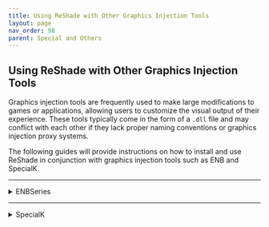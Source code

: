 ```yaml
---
title: Using ReShade with Other Graphics Injection Tools
layout: page
nav_order: 98
parent: Special and Others
---
```


## **Using ReShade with Other Graphics Injection Tools**

Graphics injection tools are frequently used to make large modifications to games or applications, allowing users to customize the visual output of their experience. These tools typically come in the form of a `.dll` file and may conflict with each other if they lack proper naming conventions or graphics injection proxy systems.

The following guides will provide instructions on how to install and use ReShade in conjunction with graphics injection tools such as ENB and SpecialK.

---

<details markdown="block" class="details-tree">
<summary>ENBSeries</summary>

ENBSeries is a project developed by Boris Vorontsov that allows users to massively overhaul the visuals of games it is built for. It is a powerful graphics modification tool that can greatly enhance the visual quality of it's games. One of the key features of ENBSeries is its flexibility and customization options. Users can tweak various parameters and settings to achieve their desired visual style. This level of customization allows for a highly personalized gaming experience, tailored to individual preferences.

---

## Installing ENB alongside ReShade:

When multiple mods are combined in a single game, various issues can arise, such as conflicting file names or simultaneous access to internal game resources, that can result in glitches or crashes.

ENBSeries is commonly used in conjunction with ReShade to provide additional customization options for game visuals.

Unlike ReShade, ENBSeries is not a generic tool. Each game requires its own specific version of ENBSeries for compatibility. However, it offers access to a wider range of internal game resources that are tailored to that specific game, such as time of day, information about textures ingame, skin detection, and more.

---

<details markdown="block" class="details-tree">
<summary>Loading ReShade and ENB via ENBProxy</summary>

1. Download [ENBSeries](http://enbdev.com/download.html) for the game you want to use. It's recommended to look for websites that already provide ENB presets, as the default download only includes a few example shaders.

2. Extract the contents of the downloaded zip/rar file into the root folder of your game. If you're unsure about the location of the root folder, refer to [our guide on finding your game's executable](https://guides.martysmods.com/docs/special-and-others/finding-your-game-executable-and-directory/) for assistance.

3. Rename the ReShade `.dll` file to `reshade.dll`.

4. Open the `enbseries.ini` file and edit the following lines:
```
EnableProxyLibrary=true
InitProxyFunctions=false
ProxyLibrary=reshade.dll
```
5.  Save the edits you made.

{: .warning }
Make sure to follow the capitalization as shown in the guide, otherwise you will have problems loading ENB or ReShade.


</details>

---

<details markdown="block" class="details-tree">
<summary>Loading ReShade and ENB via Ultimate ASI Loader</summary>

For older DirectX 9 games we might need some other mods to make everything work together, one of those is [Ultimate ASI Loader](https://github.com/ThirteenAG/Ultimate-ASI-Loader).

1. Download the latest [ASI Loader](https://github.com/ThirteenAG/Ultimate-ASI-Loader/releases/) release.

2. Extract the contents of the downloaded zip/rar file into the root folder of your game. If you're unsure about the location of the root folder, refer to [this guide](https://guides.martysmods.com/docs/special-and-others/finding-your-game-executable-and-directory/) for assistance.

3. If there are conflicting file names for the ASI Loader file, you can use one of the examples listed below.

![ASI File names](../images/using-reshade-with-other-grapahics-injection-tools/ASI_filenames.png)

4. create a new folder called `plugins` in the root folder of the game.

5. Move the ReShade files to the plugins folder, these being:
```
reshade-shaders
ReShade.ini
ReshadePreset.ini
d3d9.dll
```
6. After moving the ReShade files to the plugins folder, change the extension on the ReShade file from `d3d9.dll` to `d3d9.asi`

7. Download and extract the ENBSeries files into the root folder of the game.

{: .important  }

The ReShade installation is now being loaded from the plugins folder, every new shader and texture added should go into ``GAME_FOLDER/plugins/reshade-shaders/`` and ReShade Addons should go into ``GAME_FOLDER/plugins/``

</details>

</details>

---

<details markdown="block" class="details-tree">
<summary>SpecialK</summary>

SpecialK is a project developed by Kaldaien that aims to improve game performance and provide additional features for PC games, such as fine tunning HDR settings and providing support for custom textures. It is a powerful tool that can help optimize games and enhance the overall gaming experience. 

---

## Installing ReShade alongside SpecialK

As with any combination of mods, installing SpecialK with ReShade may cause issues with games ranging from graphical glitches to stutters, bad performance and crashes.

---

<details markdown="block" class="details-tree">
<summary>Loading ReShade and SpecialK</summary>

1. Download and install [Special K Injection Frontend (SKIF)](https://www.special-k.info/).

2. The installer will create a shortcut on your desktop. Upon the first launch, it will automatically detect and list all the games installed on your PC.

3. Install ReShade following the usual installation process.

4. Double-click on the game in the SpecialK launcher, and it will launch with both SpecialK and ReShade.

5. To open the SpecialK GUI, press `Ctrl + Shift + Backspace`.

![SpecialK Shortcut](../images/using-reshade-with-other-grapahics-injection-tools/crtl_shift_backspace.png)

For more information check out he official SpecialK [wiki](https://wiki.special-k.info/en/SpecialK/ReShade) page for ReShade

{: .warning}

Do not use SpecialK in multiplayer games.

</details>

</details>

